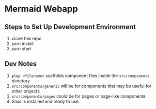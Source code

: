 # Mermaid Webapp

## Steps to Set Up Development Environment

1. clone this repo
1. yarn install
1. yarn start

## Dev Notes

1. `plop <filename>` scaffolds component files inside the `src/components` directory
1. `src/components/generic` will be for components that may be useful for other projects
1. `src/components/pages` _could_ be for pages or page-like components
1. Sass is installed and ready to use.
